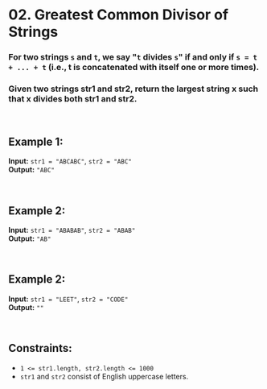 # 02. Greatest Common Divisor of Strings

### For two strings `s` and `t`, we say "`t` divides `s`" if and only if `s = t + ... + t` (i.e., t is concatenated with itself one or more times).

### Given two strings str1 and str2, return the largest string x such that x divides both str1 and str2.

<br>

## Example 1:

**Input:** `str1 = "ABCABC"`, `str2 = "ABC"`  
**Output:** `"ABC"`

<br>

## Example 2:

**Input:** `str1 = "ABABAB"`, `str2 = "ABAB"`  
**Output:** `"AB"`

<br>

## Example 2:

**Input:** `str1 = "LEET"`, `str2 = "CODE"`  
**Output:** `""`

<br>

## Constraints:

- `1 <= str1.length, str2.length <= 1000`
- `str1` and `str2` consist of English uppercase letters.
